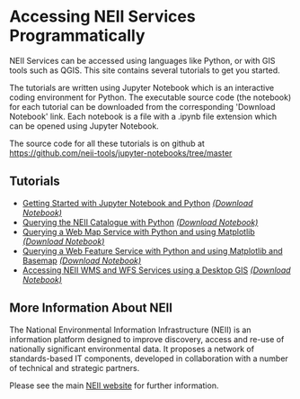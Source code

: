 # Accessing NEII Services Programmatically #

NEII Services can be accessed using languages like Python, or with GIS tools such as QGIS. This site contains several tutorials to get you started. 

The tutorials are written using Jupyter Notebook which is an interactive coding environment for Python. The executable source code (the notebook) for each tutorial can be downloaded from the corresponding 'Download Notebook' link. Each notebook is a file with a .ipynb file extension which can be opened using Jupyter Notebook.

The source code for all these tutorials is on github at https://github.com/neii-tools/jupyter-notebooks/tree/master

## Tutorials ##

* [Getting Started with Jupyter Notebook and Python](GettingStarted.html) <a href="https://raw.githubusercontent.com/neii-tools/jupyter-notebooks/master/GettingStarted.ipynb" download><i>(Download Notebook)</i></a>
* [Querying the NEII Catalogue with Python](CatalogueExample.html) <a href="https://raw.githubusercontent.com/neii-tools/jupyter-notebooks/master/CatalogueExample.ipynb" download><i>(Download Notebook)</i></a>
* [Querying a Web Map Service with Python and using Matplotlib](WMSExample.html) <a href="https://raw.githubusercontent.com/neii-tools/jupyter-notebooks/master/WMSExample.ipynb" download><i>(Download Notebook)</i></a>
* [Querying a Web Feature Service with Python and using Matplotlib and Basemap](WFSExample.html) <a href="https://raw.githubusercontent.com/neii-tools/jupyter-notebooks/master/WFSExample.ipynb" download><i>(Download Notebook)</i></a>
* [Accessing NEII WMS and WFS Services using a Desktop GIS](QGISExample.html) <a href="https://raw.githubusercontent.com/neii-tools/jupyter-notebooks/master/QGISExample.ipynb" download><i>(Download Notebook)</i></a>

## More Information About NEII ##
The National Environmental Information Infrastructure (NEII) is an information platform designed to improve discovery, access and re-use of nationally significant environmental data. It proposes a network of standards-based IT components, developed in collaboration with a number of technical and strategic partners.

Please see the main [NEII website](http://neii.gov.au) for further information.
